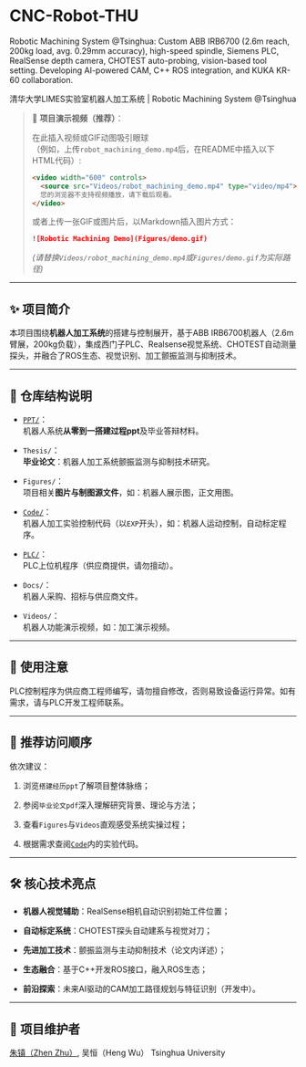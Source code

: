 # CNC-Robot-THU
Robotic Machining System @Tsinghua: Custom ABB IRB6700 (2.6m reach, 200kg load, avg. 0.29mm accuracy), high-speed spindle, Siemens PLC, RealSense depth camera, CHOTEST auto-probing, vision-based tool setting. Developing AI-powered CAM, C++ ROS integration, and KUKA KR-60 collaboration.


清华大学LIMES实验室机器人加工系统 | Robotic Machining System @Tsinghua

> 📌 **项目演示视频（推荐）**：
> 
> 在此插入视频或GIF动图吸引眼球  
> （例如，上传`robot_machining_demo.mp4`后，在README中插入以下HTML代码）:
> 
> ```html
> <video width="600" controls>
>   <source src="Videos/robot_machining_demo.mp4" type="video/mp4">
>   您的浏览器不支持视频播放，请下载后观看。
> </video>
> ```
> 
> 或者上传一张GIF或图片后，以Markdown插入图片方式：
> 
> ```markdown
> ![Robotic Machining Demo](Figures/demo.gif)
> ```
> 
> _(请替换`Videos/robot_machining_demo.mp4`或`Figures/demo.gif`为实际路径)_

* * *

✨ 项目简介
------

本项目围绕**机器人加工系统**的搭建与控制展开，基于ABB IRB6700机器人（2.6m臂展，200kg负载），集成西门子PLC、Realsense视觉系统、CHOTEST自动测量探头，并融合了ROS生态、视觉识别、加工颤振监测与抑制技术。

* * *

🚩 仓库结构说明
---------

* [`PPT/`](PPT/)：  
    机器人系统**从零到一搭建过程ppt**及毕业答辩材料。
    
* `Thesis/`：  
    **毕业论文**：机器人加工系统颤振监测与抑制技术研究。
    
* `Figures/`：  
    项目相关**图片与制图源文件**，如：机器人展示图，正文用图。
    
* [`Code/`](Code/)：  
    机器人加工实验控制代码（以`EXP`开头），如：机器人运动控制，自动标定程序。
    
* [`PLC/`](PLC/)：  
    PLC上位机程序（供应商提供，请勿擅动）。
    
* `Docs/`：  
    机器人采购、招标与供应商文件。
    
* `Videos/`：  
    机器人功能演示视频，如：加工演示视频。
    

* * *

🚨 使用注意
-------

PLC控制程序为供应商工程师编写，请勿擅自修改，否则易致设备运行异常。如有需求，请与PLC开发工程师联系。

* * *

📌 推荐访问顺序
---------

依次建议：

1. 浏览`搭建经历ppt`了解项目整体脉络；
    
2. 参阅`毕业论文pdf`深入理解研究背景、理论与方法；
    
3. 查看`Figures`与`Videos`直观感受系统实操过程；
    
4. 根据需求查阅[`Code`](Code/)内的实验代码。
    

* * *

🛠️ 核心技术亮点
----------

* **机器人视觉辅助**：RealSense相机自动识别初始工件位置；
    
* **自动标定系统**：CHOTEST探头自动建系与视觉对刀；
    
* **先进加工技术**：颤振监测与主动抑制技术（论文内详述）；
    
* **生态融合**：基于C++开发ROS接口，融入ROS生态；
    
* **前沿探索**：未来AI驱动的CAM加工路径规划与特征识别（开发中）。
    

* * *

🚀 项目维护者
--------

[朱镇（Zhen Zhu）](zhenzhuzz.github.io), 吴恒（Heng Wu）
Tsinghua University
